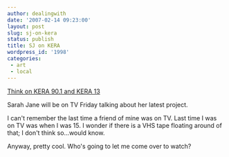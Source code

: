```yaml
---
author: dealingwith
date: '2007-02-14 09:23:00'
layout: post
slug: sj-on-kera
status: publish
title: SJ on KERA
wordpress_id: '1998'
categories:
 - art
 - local
---
```


[Think on KERA 90.1 and KERA 13][1]

Sarah Jane will be on TV Friday talking about her latest project.

I can't remember the last time a friend of mine was on TV. Last time I was on
TV was when I was 15. I wonder if there is a VHS tape floating around of that;
I don't think so...would know.

Anyway, pretty cool. Who's going to let me come over to watch?

   [1]: http://www.kera.org/think/

